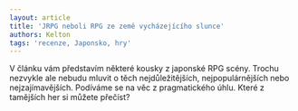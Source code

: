 ```yaml
---
layout: article
title: 'JRPG neboli RPG ze země vycházejícího slunce'
authors: Kelton
tags: 'recenze, Japonsko, hry'
---
```


V článku vám představím některé kousky
z japonské RPG scény. Trochu nezvykle
ale nebudu mluvit o těch nejdůležitějších,
nejpopulárnějších nebo nejzajímavějších.
Podíváme se na věc z pragmatického úhlu.
Které z tamějších her si můžete přečíst?
